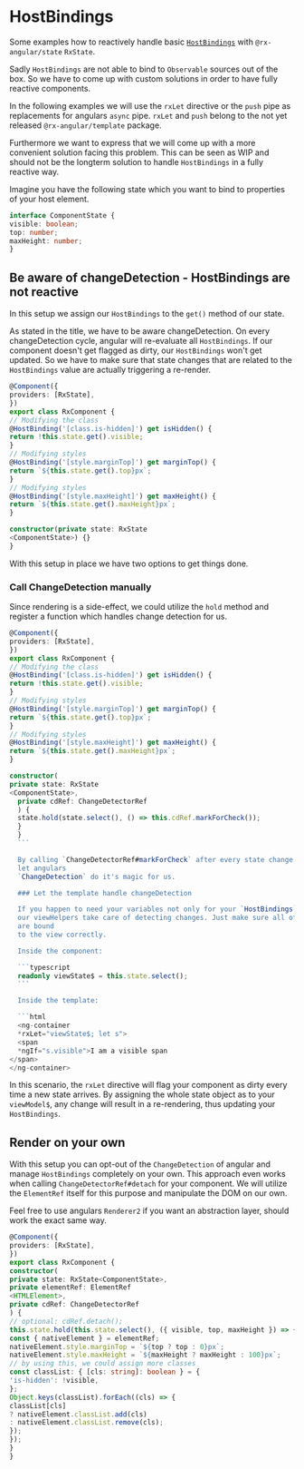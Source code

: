 # HostBindings

  Some examples how to reactively handle basic [`HostBindings`](https://angular.io/api/core/HostBinding) with `@rx-angular/state` `RxState`.

  Sadly `HostBindings` are not able to bind to `Observable` sources out of the box. So we have to come up with custom solutions
  in order to have fully reactive components.

  In the following examples we will use the `rxLet` directive or the `push` pipe as replacements for angulars `async` pipe.
  `rxLet` and `push` belong to the not yet released `@rx-angular/template` package.

  Furthermore we want to express that we will come up with a more convenient solution facing this problem. This can be seen as WIP and
  should not be the longterm solution to handle `HostBindings` in a fully reactive way.

  Imagine you have the following state which you want to bind to properties of your host element.

  ```typescript
  interface ComponentState {
  visible: boolean;
  top: number;
  maxHeight: number;
  }
  ```

  ## Be aware of changeDetection - HostBindings are not reactive

  In this setup we assign our `HostBindings` to the `get()` method of our state.

  As stated in the title, we have to be aware changeDetection. On every changeDetection cycle, angular will re-evaluate
  all `HostBindings`. If our component doesn't get flagged as dirty, our `HostBindings` won't get updated. So we have to make
  sure that state changes that are related to the `HostBindings` value are actually triggering a re-render.

  ```typescript
  @Component({
  providers: [RxState],
  })
  export class RxComponent {
  // Modifying the class
  @HostBinding('[class.is-hidden]') get isHidden() {
  return !this.state.get().visible;
  }
  // Modifying styles
  @HostBinding('[style.marginTop]') get marginTop() {
  return `${this.state.get().top}px`;
  }
  // Modifying styles
  @HostBinding('[style.maxHeight]') get maxHeight() {
  return `${this.state.get().maxHeight}px`;
  }

  constructor(private state: RxState
<ComponentState>) {}
  }
  ```

  With this setup in place we have two options to get things done.

  ### Call ChangeDetection manually

  Since rendering is a side-effect, we could utilize the `hold` method and register
  a function which handles change detection for us.

  ```typescript
  @Component({
  providers: [RxState],
  })
  export class RxComponent {
  // Modifying the class
  @HostBinding('[class.is-hidden]') get isHidden() {
  return !this.state.get().visible;
  }
  // Modifying styles
  @HostBinding('[style.marginTop]') get marginTop() {
  return `${this.state.get().top}px`;
  }
  // Modifying styles
  @HostBinding('[style.maxHeight]') get maxHeight() {
  return `${this.state.get().maxHeight}px`;
  }

  constructor(
  private state: RxState
  <ComponentState>,
    private cdRef: ChangeDetectorRef
    ) {
    state.hold(state.select(), () => this.cdRef.markForCheck());
    }
    }
    ```

    By calling `ChangeDetectorRef#markForCheck` after every state change, we flag our component dirty when needed and
    let angulars
    `ChangeDetection` do it's magic for us.

    ### Let the template handle changeDetection

    If you happen to need your variables not only for your `HostBindings` but aswell in the view, we could easily let
    our viewHelpers take care of detecting changes. Just make sure all of your variables needed for the `HostBindings`
    are bound
    to the view correctly.

    Inside the component:

    ```typescript
    readonly viewState$ = this.state.select();
    ```

    Inside the template:

    ```html
    <ng-container
    *rxLet="viewState$; let s">
    <span
    *ngIf="s.visible">I am a visible span
  </span>
</ng-container>
  ```

  In this scenario, the `rxLet` directive will flag your component as dirty every time a new state arrives. By assigning the
  whole state object as to your `viewModel$`, any change will result in a re-rendering, thus updating your `HostBindings`.

  ## Render on your own

  With this setup you can opt-out of the `ChangeDetection` of angular and manage `HostBindings` completely on your own.
  This approach even works when calling `ChangeDetectorRef#detach` for your component.
  We will utilize the `ElementRef` itself for this purpose and manipulate the DOM on our own.

  Feel free to use angulars `Renderer2` if you want an abstraction layer, should work the exact same way.

  ```typescript
  @Component({
  providers: [RxState],
  })
  export class RxComponent {
  constructor(
  private state: RxState<ComponentState>,
private elementRef: ElementRef
<HTMLElement>,
  private cdRef: ChangeDetectorRef
  ) {
  // optional: cdRef.detach();
  this.state.hold(this.state.select(), ({ visible, top, maxHeight }) => {
  const { nativeElement } = elementRef;
  nativeElement.style.marginTop = `${top ? top : 0}px`;
  nativeElement.style.maxHeight = `${maxHeight ? maxHeight : 100}px`;
  // by using this, we could assign more classes
  const classList: { [cls: string]: boolean } = {
  'is-hidden': !visible,
  };
  Object.keys(classList).forEach((cls) => {
  classList[cls]
  ? nativeElement.classList.add(cls)
  : nativeElement.classList.remove(cls);
  });
  });
  }
  }
  ```
